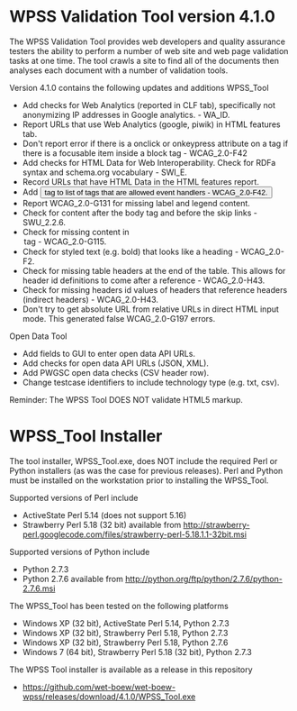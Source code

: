 # WPSS Validation Tool version 4.1.0

The WPSS Validation Tool provides web developers and quality assurance testers the ability to perform a number of web site and web page validation tasks at one time. The tool crawls a site to find all of the documents then analyses each document with a number of validation tools.

Version 4.1.0 contains the following updates and additions
  WPSS_Tool
  - Add checks for Web Analytics (reported in CLF tab), specifically not anonymizing IP addresses in Google analytics. - WA_ID.
  - Report URLs that use Web Analytics (google, piwik) in HTML features tab.
  - Don't report error if there is a onclick or onkeypress attribute on a tag if there is a focusable item inside a block tag - WCAG_2.0-F42
  - Add checks for HTML Data for Web Interoperability.  Check for RDFa syntax and schema.org vocabulary - SWI_E.
  - Record URLs that have HTML Data in the HTML features report.
  - Add <button> tag to list of tags that are allowed event handlers - WCAG_2.0-F42.
  - Report WCAG_2.0-G131 for missing label and legend content.
  - Check for content after the body tag and before the skip links - SWU_2.2.6.
  - Check for missing content in <option> tag - WCAG_2.0-G115.
  - Check for styled text (e.g. bold) that looks like a heading - WCAG_2.0-F2.
  - Check for missing table headers at the end of the table. This allows for header id definitions to come after a reference - WCAG_2.0-H43.
  - Check for missing headers id values of headers that reference <th> headers (indirect headers) - WCAG_2.0-H43.
  - Don't try to get absolute URL from relative URLs in direct HTML input mode. This generated false WCAG_2.0-G197 errors.

  Open Data Tool
  - Add fields to GUI to enter open data API URLs.
  - Add checks for open data API URLs (JSON, XML).
  - Add PWGSC open data checks (CSV header row).
  - Change testcase identifiers to include technology type (e.g. txt, csv).



Reminder: The WPSS Tool DOES NOT validate HTML5 markup.

# WPSS_Tool Installer

The tool installer, WPSS_Tool.exe, does NOT include the required Perl or Python installers (as was the case for previous releases).  Perl and Python must be installed on the workstation prior to installing the WPSS_Tool.

Supported versions of Perl include
  - ActiveState Perl 5.14 (does not support 5.16)
  - Strawberry Perl 5.18 (32 bit) available from http://strawberry-perl.googlecode.com/files/strawberry-perl-5.18.1.1-32bit.msi

Supported versions of Python include
  - Python 2.7.3
  - Python 2.7.6 available from http://python.org/ftp/python/2.7.6/python-2.7.6.msi

The WPSS_Tool has been tested on the following platforms
  - Windows XP (32 bit), ActiveState Perl 5.14, Python 2.7.3
  - Windows XP (32 bit), Strawberry Perl 5.18, Python 2.7.3
  - Windows XP (32 bit), Strawberry Perl 5.18, Python 2.7.6
  - Windows 7 (64 bit), Strawberry Perl 5.18 (32 bit), Python 2.7.3

The WPSS Tool installer is available as a release in this repository
  - https://github.com/wet-boew/wet-boew-wpss/releases/download/4.1.0/WPSS_Tool.exe
